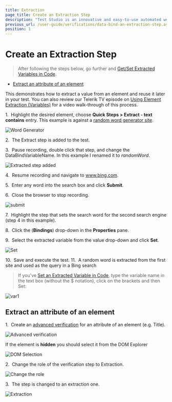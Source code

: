 ```yaml
---
title: Extraction
page_title: Create an Extraction Step
description: "Test Studio is an innovative and easy-to-use automated web, WPF and load testing solution. Test Studio tests support essential technologies like ASP.NET AJAX, Silverlight, PHP and MVC. HTML5, Testing framework, functional testing, performance testing, load testing, exploratory testing, manual testing."
previous_url: /user-guide/verifications/data-bind-an-extraction-step.aspx, /user-guide/verifications/data-bind-an-extraction-step, /features/verifications/Extraction, /features/verifications/Extraction.html
position: 1
---
```

# Create an Extraction Step

> After following the steps below, go further and <a href="/advanced-topics/coded-samples/general/extracted-variables-in-code" target="_blank">Get/Set Extracted Variables in Code</a>.

* <a href="/features/recorder/verifications/Extraction#extract-an-attribute-of-an-element">Extract an attribute of an element</a>

This demonstrates how to extract a value from an element and reuse it later in your test. You can also review our Telerik TV episode on <a href="http://www.telerik.com/videos/teststudio/using-element-extraction-(variables)-" target="_blank">Using Element Extraction (Variables)</a> for a video walk-through of this process.

1.&nbsp; Highlight the desired element, choose **Quick Steps > Extract - text contains** entry. This example is against a <a href="http://www.wordgenerator.net/random-word-generator.php" target="_blank">random word generator site</a>.

![Word Generator][1]

2.&nbsp; The Extract step is added to the test.

3.&nbsp; Pause recording, double click that step, and change the DataBindVariableName. In this example I renamed it to *randomWord*.

![Extracted step added][2]

4.&nbsp; Resume recording and navigate to www.bing.com.

5.&nbsp; Enter any word into the search box and click **Submit**.

6.&nbsp; Close the browser to stop recording.

![submit][3]

7.&nbsp; Highlight the step that sets the search word for the second search engine (step 4 in this example).

8.&nbsp; Click the (**Bindings**) drop-down in the **Properties** pane.

9.&nbsp; Select the extracted variable from the value drop-down and click **Set**.

![Set][4]

10.&nbsp; Save and execute the test.
11.&nbsp; A random word is extracted from the first site and used as the query in a Bing search

> If you've <a href="/advanced-topics/coded-samples/general/extracted-variables-in-code" target="_blank">Set an Extracted Variable in Code</a>, type the variable name in the text box (without the $ notation), click on the brackets and then Set: 

![var1][5]

## Extract an attribute of an element

1.&nbsp; Create an <a href="/features/recorder/verifications/advanced-verification" target="_blank">advanced verification</a> for an attribute of an element (e.g. Title).

![Advanced verification][6]

If the element is **hidden** you should select it from the DOM Explorer

![DOM Selection][9]

2.&nbsp; Change the role of the verification step to Extraction.

![Change the role][7]

3.&nbsp; The step is changed to an extraction one.

![Extraction][8]

[1]: /img/features/recorder/verifications/extraction/fig1.png
[2]: /img/features/recorder/verifications/extraction/fig2.png
[3]: /img/features/recorder/verifications/extraction/fig3.png
[4]: /img/features/recorder/verifications/extraction/fig4.png
[5]: /img/features/recorder/verifications/extraction/fig5.png
[6]: /img/features/recorder/verifications/extraction/fig6.png
[7]: /img/features/recorder/verifications/extraction/fig7.png
[8]: /img/features/recorder/verifications/extraction/fig8.png
[9]: /img/features/recorder/verifications/extraction/fig9.png
